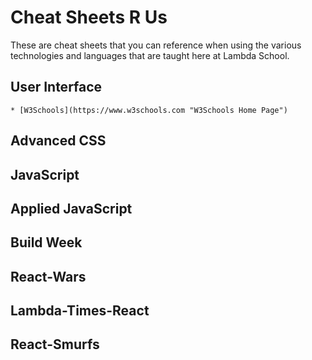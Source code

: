 # Cheat Sheets R Us
These are cheat sheets that you can reference when using the various technologies and languages that are taught here at Lambda School.

## User Interface
    * [W3Schools](https://www.w3schools.com "W3Schools Home Page")
## Advanced CSS

## JavaScript

## Applied JavaScript

## Build Week

## React-Wars

## Lambda-Times-React

## React-Smurfs
